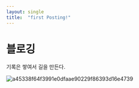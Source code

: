 ```yaml
---
layout: single
title:  "first Posting!"
---
```


# 블로깅
기록은 쌓여서 길을 만든다.

![a45338f64f3991e0dfaae90229f86393d16e4739](D:\gitHub\XOHW91-github-blog\XOHW91.github.io\images\2023-10-22-first\a45338f64f3991e0dfaae90229f86393d16e4739.jpg)

